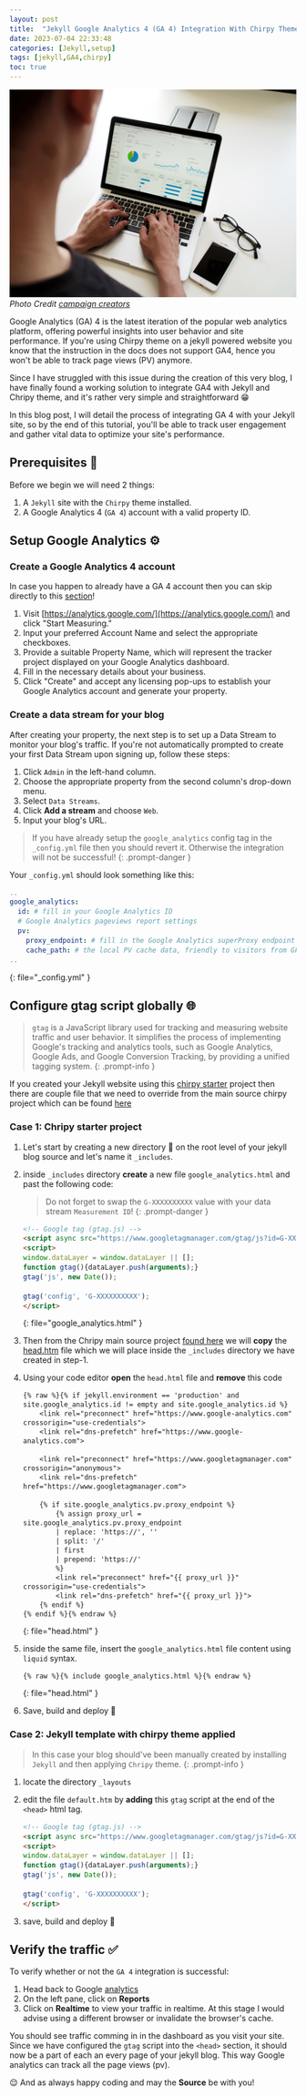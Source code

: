 ```yaml
---
layout: post
title:  "Jekyll Google Analytics 4 (GA 4) Integration With Chirpy Theme 📊"
date: 2023-07-04 22:33:48
categories: [Jekyll,setup]
tags: [jekyll,GA4,chirpy]
toc: true
---
```


![Retro cassette player in garage](/assets/analytics-on-screen.jpeg)
_Photo Credit [campaign creators](https://unsplash.com/@campaign_creators)_

Google Analytics (GA) 4 is the latest iteration of the popular web analytics platform, offering powerful insights into user behavior and site performance. If you're using Chirpy theme on a jekyll powered website you know that the instruction in the docs does not support GA4, hence you won't be able to track page views (PV) anymore. 

Since I have struggled with this issue during the creation of this very blog, I have finally found a working solution to integrate GA4 with Jekyll and Chripy theme, and it's rather very simple and straightforward 😁 

In this blog post, I will detail the process of integrating GA 4 with your Jekyll site, so by the end of this tutorial, you'll be able to track user engagement and gather vital data to optimize your site's performance.

## Prerequisites 📝 

Before we begin we will need 2 things:

1. A `Jekyll` site with the `Chirpy` theme installed.
2. A Google Analytics 4 (`GA 4`) account with a valid property ID.

## Setup Google Analytics ⚙️

### Create a Google Analytics 4 account

In case you happen to already have a GA 4 account then you can skip directly to this [section](#configure-gtag-script-globally)!

1. Visit [https://analytics.google.com/](https://analytics.google.com/) and click "Start Measuring."
2. Input your preferred Account Name and select the appropriate checkboxes.
3. Provide a suitable Property Name, which will represent the tracker project displayed on your Google Analytics dashboard.
4. Fill in the necessary details about your business.
5. Click "Create" and accept any licensing pop-ups to establish your Google Analytics account and generate your property.

### Create a data stream for your blog

After creating your property, the next step is to set up a Data Stream to monitor your blog's traffic. If you're not automatically prompted to create your first Data Stream upon signing up, follow these steps:

1. Click `Admin` in the left-hand column.
2. Choose the appropriate property from the second column's drop-down menu.
3. Select `Data Streams`.
4. Click __Add a stream__ and choose `Web`.
5. Input your blog's URL.

> If you have already setup the `google_analytics` config tag in the `_config.yml` file then you should revert it. Otherwise the integration will not be successful!
{: .prompt-danger }

Your `_config.yml` should look something like this:

```yml
..
google_analytics:
  id: # fill in your Google Analytics ID
  # Google Analytics pageviews report settings
  pv:
    proxy_endpoint: # fill in the Google Analytics superProxy endpoint of Google App Engine
    cache_path: # the local PV cache data, friendly to visitors from GFW region
..
```
{: file="_config.yml" }

## Configure gtag script globally 🌐

> `gtag` is a JavaScript library used for tracking and measuring website traffic and user behavior. It simplifies the process of implementing Google's tracking and analytics tools, such as Google Analytics, Google Ads, and Google Conversion Tracking, by providing a unified tagging system.
{: .prompt-info }

If you created your Jekyll website using this [chirpy starter](https://github.com/cotes2020/chirpy-starter) project then there are couple file that we need to override from the main source chirpy project which can be found [here](https://github.com/cotes2020/jekyll-theme-chirpy)

### Case 1: Chripy starter project

1. Let's start by creating a new directory 📁 on the root level of your jekyll blog source and let's name it `_includes`.
2. inside `_includes` directory __create__ a new file `google_analytics.html` and past the following code:

    > Do not forget to swap the `G-XXXXXXXXXX` value with your data stream `Measurement ID`!
    {: .prompt-danger }

    ```html
    <!-- Google tag (gtag.js) -->
    <script async src="https://www.googletagmanager.com/gtag/js?id=G-XXXXXXXXXX"></script>
    <script>
    window.dataLayer = window.dataLayer || [];
    function gtag(){dataLayer.push(arguments);}
    gtag('js', new Date());

    gtag('config', 'G-XXXXXXXXXX');
    </script>
    ```
    {: file="google_analytics.html" }

3. Then from the Chripy main source project [found here](https://github.com/cotes2020/jekyll-theme-chirpy) we will __copy__ the [head.htm](https://github.com/cotes2020/jekyll-theme-chirpy/blob/master/_includes/head.html) file which we will place inside the `_includes` directory we have created in step-1.

4. Using your code editor __open__ the `head.html` file and __remove__ this code

    ```liquid
    {% raw %}{% if jekyll.environment == 'production' and site.google_analytics.id != empty and site.google_analytics.id %}
        <link rel="preconnect" href="https://www.google-analytics.com" crossorigin="use-credentials">
        <link rel="dns-prefetch" href="https://www.google-analytics.com">
    
        <link rel="preconnect" href="https://www.googletagmanager.com" crossorigin="anonymous">
        <link rel="dns-prefetch" href="https://www.googletagmanager.com">
    
        {% if site.google_analytics.pv.proxy_endpoint %}
            {% assign proxy_url = site.google_analytics.pv.proxy_endpoint
            | replace: 'https://', ''
            | split: '/'
            | first
            | prepend: 'https://'
            %}
            <link rel="preconnect" href="{{ proxy_url }}" crossorigin="use-credentials">
            <link rel="dns-prefetch" href="{{ proxy_url }}">
        {% endif %}
    {% endif %}{% endraw %}
    ```
    {: file="head.html" }

5. inside the same file, insert the `google_analytics.html` file content using `liquid` syntax.

    ```liquid
    {% raw %}{% include google_analytics.html %}{% endraw %}
    ```
    {: file="head.html" }

6. Save, build and deploy 🚀

### Case 2: Jekyll template with chirpy theme applied

> In this case your blog should've been manually created by installing `Jekyll` and then applying `Chripy` theme.
{: .prompt-info }

1. locate the directory `_layouts`
2. edit the file `default.htm` by __adding__ this `gtag` script at the end of the `<head>` html tag.

    ```html
    <!-- Google tag (gtag.js) -->
    <script async src="https://www.googletagmanager.com/gtag/js?id=G-XXXXXXXXXX"></script>
    <script>
    window.dataLayer = window.dataLayer || [];
    function gtag(){dataLayer.push(arguments);}
    gtag('js', new Date());

    gtag('config', 'G-XXXXXXXXXX');
    </script>
    ```

3. save, build and deploy 🚀

## Verify the traffic ✅

To verify whether or not the `GA 4` integration is successful:

1. Head back to Google [analytics](https://analytics.google.com/)
2. On the left pane, click on __Reports__
3. Click on __Realtime__ to view your traffic in realtime. At this stage I would advise using a different browser or invalidate the browser's cache.

You should see traffic comming in in the dashboard as you visit your site. Since we have configured the `gtag` script into the `<head>` section, it should now be a part of each an every page of your jekyll blog. This way Google analytics can track all the page views (pv).

😌 And as always happy coding and may the **Source** be with you!